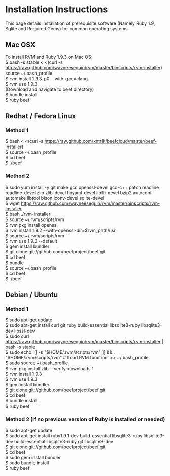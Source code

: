 # Installation Instructions

This page details installation of prerequisite software (Namely Ruby 1.9, Sqlite and Required Gems) for common operating systems.

## Mac OSX

To install RVM and Ruby 1.9.3 on Mac OS: <br> 
$ bash -s stable < <(curl -s https://raw.github.com/wayneeseguin/rvm/master/binscripts/rvm-installer) source ~/.bash_profile<br> 
$ rvm install 1.9.3-p0 --with-gcc=clang<br> 
$ rvm use 1.9.3<br> 
(Download and navigate to beef directory)<br> 
$ bundle install<br> 
$ ruby beef 

## Redhat / Fedora Linux

### Method 1
$ bash < <(curl -s https://raw.github.com/xntrik/beefcloud/master/beef-installer)<br> 
$ source ~/.bash_profile<br> 
$ cd beef<br> 
$ ./beef<br> 

### Method 2

$ sudo yum install -y git make gcc openssl-devel gcc-c++ patch readline readline-devel zlib zlib-devel libyaml-devel libffi-devel bzip2 autoconf automake libtool bison iconv-devel sqlite-devel<br> 
$ wget https://raw.github.com/wayneeseguin/rvm/master/binscripts/rvm-installer<br> 
$ bash ./rvm-installer<br> 
$ source ~/.rvm/scripts/rvm<br> 
$ rvm pkg install openssl<br> 
$ rvm install 1.9.2 --with-openssl-dir=$rvm_path/usr<br> 
$ source ~/.rvm/scripts/rvm<br> 
$ rvm use 1.9.2 --default<br> 
$ gem install bundler<br> 
$ git clone git://github.com/beefproject/beef.git<br> 
$ cd beef<br> 
$ bundle<br> 
$ source ~/.bash_profile<br> 
$ cd beef<br> 
$ ./beef<br> 


## Debian / Ubuntu

### Method 1 

$ sudo apt-get update<br> 
$ sudo apt-get install curl git ruby build-essential libsqlite3-ruby libsqlite3-dev libssl-dev<br> 
$ sudo curl https://raw.github.com/wayneeseguin/rvm/master/binscripts/rvm-installer | bash -s stable<br> 
$ sudo echo '[[ -s "$HOME/.rvm/scripts/rvm" ]] && . "$HOME/.rvm/scripts/rvm" # Load RVM function' >> ~/.bash_profile<br> 
$ sudo source ~/.bash_profile<br> 
$ rvm pkg install zlib --verify-downloads 1<br> 
$ rvm install 1.9.3 <br> 
$ rvm use 1.9.3<br> 
$ gem install bundler<br> 
$ git clone git://github.com/beefproject/beef.git<br> 
$ cd beef<br> 
$ bundle install<br> 
$ ruby beef<br>

### Method 2 (If no previous version of Ruby is installed or needed)

$ sudo apt-get update<br> 
$ sudo apt-get install ruby1.9.1-dev build-essential libsqlite3-ruby libsqlite3-dev build-essential libsqlite3-ruby git libsqlite3-dev  <br> 
$ git clone git://github.com/beefproject/beef.git<br> 
$ cd beef<br> 
$ sudo gem install bundler<br> 
$ sudo bundle install<br> 
$ ruby beef<br> 




      